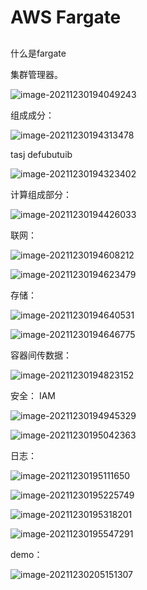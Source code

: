 # AWS Fargate

## 

什么是fargate

集群管理器。

![image-20211230194049243](../_assets/AWS/AWS%20Fargate%20deep%20dive/image-20211230194049243.png)



组成成分：

![image-20211230194313478](../_assets/AWS/AWS%20Fargate%20deep%20dive/image-20211230194313478.png)





tasj defubutuib

![image-20211230194323402](../_assets/AWS/AWS%20Fargate%20deep%20dive/image-20211230194323402.png)



计算组成部分：



![image-20211230194426033](../_assets/AWS/AWS%20Fargate%20deep%20dive/image-20211230194426033.png)





联网：

![image-20211230194608212](../_assets/AWS/AWS%20Fargate%20deep%20dive/image-20211230194608212.png)



![image-20211230194623479](../_assets/AWS/AWS%20Fargate%20deep%20dive/image-20211230194623479.png)





存储：

![image-20211230194640531](../_assets/AWS/AWS%20Fargate%20deep%20dive/image-20211230194640531.png)



![image-20211230194646775](../_assets/AWS/AWS%20Fargate%20deep%20dive/image-20211230194646775.png)



容器间传数据：

![image-20211230194823152](../_assets/AWS/AWS%20Fargate%20deep%20dive/image-20211230194823152.png)





安全： IAM 

![image-20211230194945329](../_assets/AWS/AWS%20Fargate%20deep%20dive/image-20211230194945329.png)



![image-20211230195042363](../_assets/AWS/AWS%20Fargate%20deep%20dive/image-20211230195042363.png)





日志：

![image-20211230195111650](../_assets/AWS/AWS%20Fargate%20deep%20dive/image-20211230195111650.png)







![image-20211230195225749](../_assets/AWS/AWS%20Fargate%20deep%20dive/image-20211230195225749.png)



![image-20211230195318201](../_assets/AWS/AWS%20Fargate%20deep%20dive/image-20211230195318201.png)



![image-20211230195547291](../_assets/AWS/AWS%20Fargate%20deep%20dive/image-20211230195547291.png)





demo：

![image-20211230205151307](../_assets/AWS/AWS%20Fargate%20deep%20dive/image-20211230205151307.png)

















